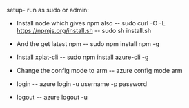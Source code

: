 setup- run as sudo or admin:
- Install node which gives npm also
-- sudo curl -O -L https://npmjs.org/install.sh
-- sudo sh install.sh

- And the get latest npm 
-- sudo npm install npm -g

- Install xplat-cli
-- sudo npm install azure-cli -g

- Change the config mode to arm
-- azure config mode arm

- login
-- azure login -u username -p password

- logout
-- azure logout -u <username>
